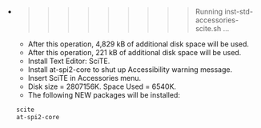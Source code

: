 * >>>>>>>>> Running inst-std-accessories-scite.sh ...
  * After this operation, 4,829 kB of additional disk space will be used.
  * After this operation, 221 kB of additional disk space will be used.
  * Install Text Editor: SciTE.
  * Install at-spi2-core to shut up Accessibility warning message.
  * Insert SciTE in Accessories menu.
  * Disk size = 2807156K. Space Used = 6540K.
  * The following NEW packages will be installed:
  ```bash
  scite
  at-spi2-core
  ```
